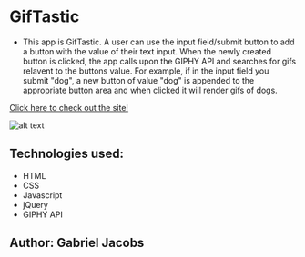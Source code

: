 # GifTastic

* This app is GifTastic. A user can use the input field/submit button to add a button with the value of their text input. When the newly created button is clicked, the app calls upon the GIPHY API and searches for gifs relavent to the buttons value. For example, if in the input field you submit "dog", a new button of value "dog" is appended to the appropriate button area and when clicked it will render gifs of dogs.

[Click here to check out the site!](https://gljacobs.github.io/GifTastic/)

![alt text](assets/images/scrnsht.png)

## Technologies used:
* HTML 
* CSS
* Javascript
* jQuery
* GIPHY API

## Author: Gabriel Jacobs